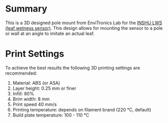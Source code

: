 # Summary
​This is a 3D designed pole mount from EnviTronics Lab for the [INSHU LWS (leaf wetness sensor)](https://www.envitronicslab.com/inshu-lws). This design allows for mounting the sensor to a pole or wall at an angle to imitate an actual leaf.
​
# Print Settings
To achieve the best results the following 3D printing settings are recommended:

1) Material: ABS (or ASA)
2) Layer height: 0.25 mm or finer
3) Infill: 80%
4) Brim width: 8 mm
5) Print speed 40 mm/s
6) Printing temperature: depends on filament brand (220 °C, default)
7) Build plate temperature: 100 - 110 °C

